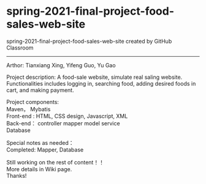 # spring-2021-final-project-food-sales-web-site
spring-2021-final-project-food-sales-web-site created by GitHub Classroom

-----------------------------------------------------------------------------------------------------------------
Arthor: Tianxiang Xing, Yifeng Guo, Yu Gao

Project description: A food-sale website, simulate real saling website. Functionalities includes logging in, searching food, adding desired foods in cart, and making payment.

Project components:   
Maven， Mybatis  
Front-end : HTML, CSS design, Javascript, XML  
Back-end： controller mapper model service  
Database  

Special notes as needed：  
Completed:
  Mapper, Database    
        
Still working on the rest of content！！  
More details in Wiki page.  
Thanks!
